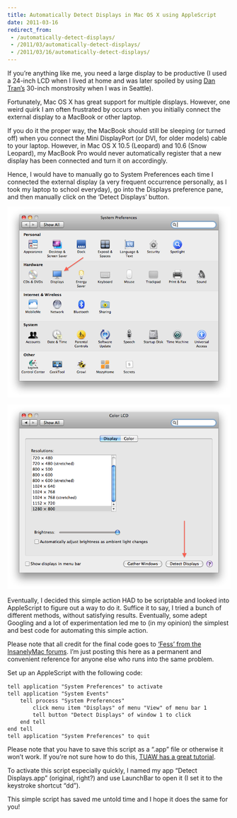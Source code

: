 ```yaml
---
title: Automatically Detect Displays in Mac OS X using AppleScript
date: 2011-03-16
redirect_from:
 - /automatically-detect-displays/
 - /2011/03/automatically-detect-displays/
 - /2011/03/16/automatically-detect-displays/
---
```


If you’re anything like me, you need a large display to be productive (I used a 24-inch LCD when I lived at home and was later spoiled by using [Dan Tran’s](http://twitter.com/probablydan) 30-inch monstrosity when I was in Seattle).

Fortunately, Mac OS X has great support for multiple displays. However, one weird quirk I am often frustrated by occurs when you initially connect the external display to a MacBook or other laptop.

If you do it the proper way, the MacBook should still be sleeping (or turned off) when you connect the Mini DisplayPort (or DVI, for older models) cable to your laptop. However, in Mac OS X 10.5 (Leopard) and 10.6 (Snow Leopard), my MacBook Pro would never automatically register that a new display has been connected and turn it on accordingly.

Hence, I would have to manually go to System Preferences each time I connected the external display (a very frequent occurrence personally, as I took my laptop to school everyday), go into the Displays preference pane, and then manually click on the ‘Detect Displays’ button.

![System Preferences - Displays](/silo/2011/System-Preferences-Displays.png)

![System Preferences - Detect Displays](/silo/2011/System-Preferences-Detect-Displays.png)

Eventually, I decided this simple action HAD to be scriptable and looked into AppleScript to figure out a way to do it. Suffice it to say, I tried a bunch of different methods, without satisfying results. Eventually, some adept Googling and a lot of experimentation led me to (in my opinion) the simplest and best code for automating this simple action.

Please note that all credit for the final code goes to [‘Fess’ from the InsanelyMac forums](http://www.insanelymac.com/forum/index.php?showtopic=45697). I’m just posting this here as a permanent and convenient reference for anyone else who runs into the same problem.

Set up an AppleScript with the following code:

    tell application "System Preferences" to activate
    tell application "System Events"
        tell process "System Preferences"
            click menu item "Displays" of menu "View" of menu bar 1
            tell button "Detect Displays" of window 1 to click
        end tell
    end tell
    tell application "System Preferences" to quit

Please note that you have to save this script as a “.app” file or otherwise it won’t work. If you’re not sure how to do this, [TUAW has a great tutorial](http://www.tuaw.com/2008/01/13/applescript-saving-scripts/).

To activate this script especially quickly, I named my app “Detect Displays.app” (original, right?) and use LaunchBar to open it (I set it to the keystroke shortcut “dd”).

This simple script has saved me untold time and I hope it does the same for you!